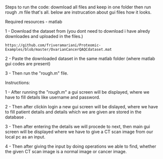 Steps to run the code:
dowmload all files and keep in one folder then run rough .m file that's all. below are instrucation about gui files how it looks.

Required resources - matlab 

1 - Download the dataset from
(you dont need to download i have alredy downloades and uploaded in the files.)

    https://github.com/friveramariani/Proteomic-Examples/blob/master/OvarianCancerQAQCdataset.mat

2 - Paste the downloaded dataset in the same matlab folder (where matlab gui codes are present)

3 - Then run the "rough.m" file.



Instructions:

1 - After running the "rough.m" a gui screen will be displayed, where we have to fill details like username and password.

2 - Then after clickin login a new gui screen will be dislayed, where we have to fill patient details and details which we
    are given are stored in the database .

3 - Then after entering the details we will procede to next, then main gui screen will 
    be displayed where we have to give a CT scan image from our local pc as an input.

4 - Then after giving the input by doing operations we able to find, whether the given CT scan 
    image is a normal image or cancer image.
